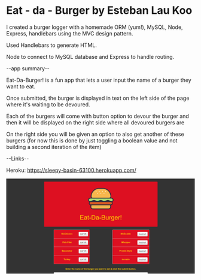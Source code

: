 Eat - da - Burger by Esteban Lau Koo
=====
I created a burger logger with a homemade ORM (yum!), MySQL, Node, Express, handlebars using the MVC design pattern.

Used Handlebars to generate HTML.

Node to connect to MySQL database and Express to handle routing.

--app summary--

Eat-Da-Burger! is a fun app that lets a user input the name of a burger they want to eat.

Once submitted, the burger is displayed in text on the left side of the page where it's waiting to be devoured.

Each of the burgers will come with button option to devour the burger and then it will be displayed on the right side where all devoured burgers are

On the right side you will be given an option to also get another of these burgers (for now this is done by just toggling a boolean value and not building a second iteration of the item)

--Links--

Heroku: https://sleepy-basin-63100.herokuapp.com/

![Alt text](burger.png)


